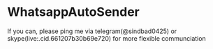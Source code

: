 # WhatsappAutoSender

If you can, please ping me via telegram(@sindbad0425) or skype(live:.cid.661207b30b69e720) for more flexible communciation
